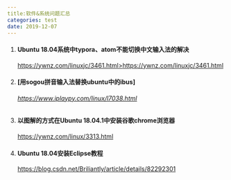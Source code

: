 ```yaml
---
title:软件&系统问题汇总
categories: test
date: 2019-12-07
---
```


1. #### Ubuntu 18.04系统中typora、atom不能切换中文输入法的解决

   https://ywnz.com/linuxjc/3461.html><https://ywnz.com/linuxjc/3461.html>

2. #### [用sogou拼音输入法替换ubuntu中的ibus]

   ###### https://www.iplaypy.com/linux/l7038.html

3. #### 以图解的方式在Ubuntu 18.04.1中安装谷歌chrome浏览器

   https://ywnz.com/linux/3313.html

4. #### Ubuntu 18.04安装Eclipse教程

   https://blog.csdn.net/Briliantly/article/details/82292301

   


